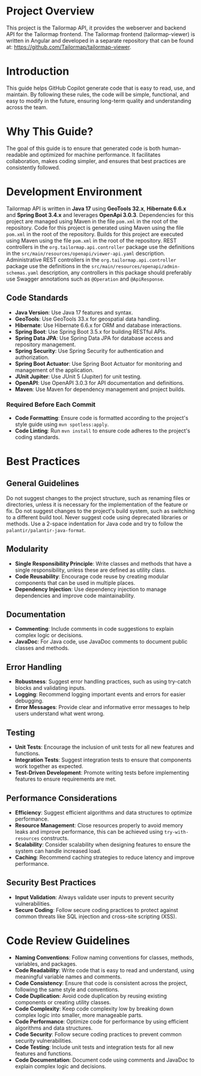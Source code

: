 # Project Overview

This project is the Tailormap API, it provides the webserver and backend API for the Tailormap frontend.
The Tailormap frontend (tailormap-viewer) is written in Angular and developed in a separate repository that can be found
at: https://github.com/Tailormap/tailormap-viewer.

# Introduction

This guide helps GitHub Copilot generate code that is easy to read, use, and maintain. By following these rules, the
code will be simple, functional, and easy to modify in the future, ensuring long-term quality and understanding across
the team.

# Why This Guide?

The goal of this guide is to ensure that generated code is both human-readable and optimized for machine performance. It
facilitates collaboration, makes coding simpler, and ensures that best practices are consistently followed.

# Development Environment

Tailormap API is written in **Java 17** using **GeoTools 32.x**, **Hibernate 6.6.x** and **Spring Boot 3.4.x** and
leverages **OpenApi 3.0.3**.
Dependencies for this project are managed using Maven in the file `pom.xml` in the root of the repository.
Code for this project is generated using Maven using the file `pom.xml` in the root of the repository.
Builds for this project are executed using Maven using the file `pom.xml` in the root of the repository.
REST controllers in the `org.tailormap.api.controller` package use the definitions in the
`src/main/resources/openapi/viewer-api.yaml` description.
Administrative REST controllers in the `org.tailormap.api.controller` package use the definitions in the
`src/main/resources/openapi/admin-schemas.yaml` description, any controllers in this package should preferably use
Swagger annotations such as `@Operation` and `@ApiResponse`.

## Code Standards
- **Java Version**: Use Java 17 features and syntax.
- **GeoTools**: Use GeoTools 33.x for geospatial data handling.
- **Hibernate**: Use Hibernate 6.6.x for ORM and database interactions.
- **Spring Boot**: Use Spring Boot 3.5.x for building RESTful APIs.
- **Spring Data JPA**: Use Spring Data JPA for database access and repository management.
- **Spring Security**: Use Spring Security for authentication and authorization.
- **Spring Boot Actuator**: Use Spring Boot Actuator for monitoring and management of the application.
- **JUnit Jupiter**: Use JUnit 5 (Jupiter) for unit testing.
- **OpenAPI**: Use OpenAPI 3.0.3 for API documentation and definitions.
- **Maven**: Use Maven for dependency management and project builds.

### Required Before Each Commit
- **Code Formatting**: Ensure code is formatted according to the project's style guide using `mvn spotless:apply`.
- **Code Linting**: Run `mvn install` to ensure code adheres to the project's coding standards.

# Best Practices

## General Guidelines

Do not suggest changes to the project structure, such as renaming files or directories, unless it is necessary for the
implementation of the feature or fix.
Do not suggest changes to the project's build system, such as switching to a different build tool.
Never suggest code using deprecated libraries or methods.
Use a 2-space indentation for Java code and try to follow the `palantir/palantir-java-format`.

## Modularity

- **Single Responsibility Principle**: Write classes and methods that have a single responsibility, unless these are
  defined as utility class.
- **Code Reusability**: Encourage code reuse by creating modular components that can be used in multiple places.
- **Dependency Injection**: Use dependency injection to manage dependencies and improve code maintainability.

## Documentation

- **Commenting**: Include comments in code suggestions to explain complex logic or decisions.
- **JavaDoc**: For Java code, use JavaDoc comments to document public classes and methods.

## Error Handling

- **Robustness**: Suggest error handling practices, such as using try-catch blocks and validating inputs.
- **Logging**: Recommend logging important events and errors for easier debugging.
- **Error Messages**: Provide clear and informative error messages to help users understand what went wrong.

## Testing

- **Unit Tests**: Encourage the inclusion of unit tests for all new features and functions.
- **Integration Tests**: Suggest integration tests to ensure that components work together as expected.
- **Test-Driven Development**: Promote writing tests before implementing features to ensure requirements are met.

## Performance Considerations

- **Efficiency**: Suggest efficient algorithms and data structures to optimize performance.
- **Resource Management**: Close resources properly to avoid memory leaks and improve performance, this can be achieved
  using `try-with-resources` constructs.
- **Scalability**: Consider scalability when designing features to ensure the system can handle increased load.
- **Caching**: Recommend caching strategies to reduce latency and improve performance.

## Security Best Practices

- **Input Validation**: Always validate user inputs to prevent security vulnerabilities.
- **Secure Coding**: Follow secure coding practices to protect against common threats like SQL injection and cross-site
  scripting (XSS).

# Code Review Guidelines

- **Naming Conventions**: Follow naming conventions for classes, methods, variables, and packages.
- **Code Readability**: Write code that is easy to read and understand, using meaningful variable names and comments.
- **Code Consistency**: Ensure that code is consistent across the project, following the same style and conventions.
- **Code Duplication**: Avoid code duplication by reusing existing components or creating utility classes.
- **Code Complexity**: Keep code complexity low by breaking down complex logic into smaller, more manageable parts.
- **Code Performance**: Optimize code for performance by using efficient algorithms and data structures.
- **Code Security**: Follow secure coding practices to prevent common security vulnerabilities.
- **Code Testing**: Include unit tests and integration tests for all new features and functions.
- **Code Documentation**: Document code using comments and JavaDoc to explain complex logic and decisions.
 
